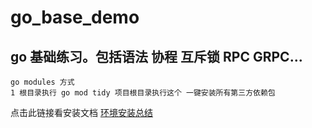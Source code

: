 # go_base_demo
## go 基础练习。包括语法 协程 互斥锁 RPC GRPC...
```
go modules 方式
1 根目录执行 go mod tidy 项目根目录执行这个 一键安装所有第三方依赖包

```
点击此链接看安装文档
[环境安装总结](https://learnku.com/articles/38410)
